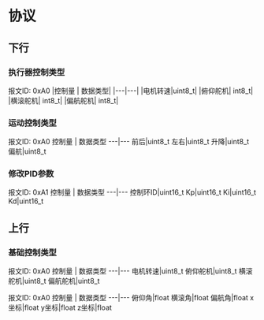 
# 协议

## 下行

### 执行器控制类型

报文ID: 0xA0
|控制量 | 数据类型|
|---|---|
|电机转速|uint8_t|
|俯仰舵机| int8_t|
|横滚舵机| int8_t|
|偏航舵机| int8_t|

### 运动控制类型
报文ID: 0xA0
控制量 | 数据类型
---|---
前后|uint8_t
左右|uint8_t
升降|uint8_t
偏航|uint8_t

### 修改PID参数
报文ID: 0xA1
控制量 | 数据类型
---|---
控制环ID|uint16_t
Kp|uint16_t
Ki|uint16_t
Kd|uint16_t



## 上行
### 基础控制类型
报文ID: 0xA0
控制量 | 数据类型
---|---
电机转速|uint8_t
俯仰舵机|uint8_t
横滚舵机|uint8_t
偏航舵机|uint8_t

报文ID: 0xA0
控制量 | 数据类型
---|---
俯仰角|float
横滚角|float
偏航角|float
x坐标|float
y坐标|float
z坐标|float


